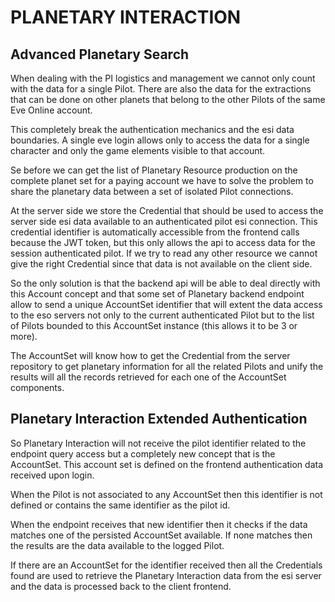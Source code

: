# PLANETARY INTERACTION
## Advanced Planetary Search
When dealing with the PI logistics and management we cannot only count with the
data for a single Pilot. There are also the data for the extractions that can be
done on other planets that belong to the other Pilots of the same Eve Online
account.

This completely break the authentication mechanics and the esi data boundaries. A single
eve login allows only to access the data for a single character and only the
game elements visible to that account.

Se before we can get the list of Planetary Resource production on the complete
planet set for a paying account we have to solve the problem to share the planetary
data between a set of isolated Pilot connections.

At the server side we store the Credential that should be used to access
the server side esi data available to an authenticated pilot esi connection.
This credential identifier is automatically accessible from the frontend calls because
the JWT token, but this only allows the api to access data for the session authenticated
pilot. If we try to read any other resource we cannot give the right Credential
since that data is not available on the client side.

So the only solution is that the backend api will be able to deal directly with this
Account concept and that some set of Planetary backend endpoint allow to send a
unique AccountSet identifier that will extent the data access to the eso servers not only
to the current authenticated Pilot but to the list of Pilots bounded to this
AccountSet instance (this allows it to be 3 or more).

The AccountSet will know how to get the Credential from the server repository
to get planetary information for all the related Pilots and unify the results will
all the records retrieved for each one of the AccountSet components.

## Planetary Interaction Extended Authentication
So Planetary Interaction will not receive the pilot identifier related to the endpoint query
access but a completely new concept that is the AccountSet. This account set is defined
on the frontend authentication data received upon login.

When the Pilot is not associated to any AccountSet then this identifier is not defined
or contains the same identifier as the pilot id.

When the endpoint receives that new identifier then it checks if the data matches
one of the persisted AccountSet available. If none matches then the results are the 
data available to the logged Pilot.

If there are an AccountSet for the identifier received then all the Credentials found
are used to retrieve the Planetary Interaction data from the esi server and the data is processed
back to the client frontend.
